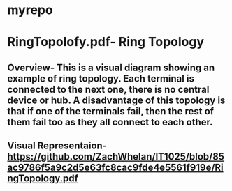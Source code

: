 # myrepo
# RingTopolofy.pdf- Ring Topology
## Overview- This is a visual diagram showing an example of ring topology. Each terminal is connected to the next one, there is no central device or hub. A disadvantage of this topology is that if one of the terminals fail, then the rest of them fail too as they all connect to each other.
## Visual Representaion- https://github.com/ZachWhelan/IT1025/blob/85ac9786f5a9c2d5e63fc8cac9fde4e5561f919e/RingTopology.pdf

